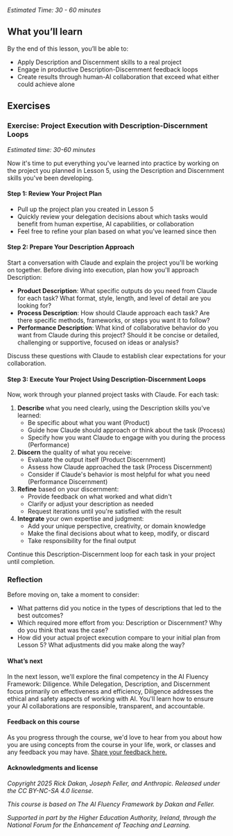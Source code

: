 *Estimated Time: 30 - 60 minutes*

## What you’ll learn

By the end of this lesson, you’ll be able to:

* Apply Description and Discernment skills to a real project
* Engage in productive Description-Discernment feedback loops
* Create results through human-AI collaboration that exceed what either could achieve alone

## Exercises

### Exercise: Project Execution with Description-Discernment Loops

*Estimated time: 30-60 minutes*

Now it's time to put everything you've learned into practice by working on the project you planned in Lesson 5, using the Description and Discernment skills you've been developing.

#### Step 1: Review Your Project Plan

* Pull up the project plan you created in Lesson 5
* Quickly review your delegation decisions about which tasks would benefit from human expertise, AI capabilities, or collaboration
* Feel free to refine your plan based on what you've learned since then

#### Step 2: Prepare Your Description Approach

Start a conversation with Claude and explain the project you'll be working on together. Before diving into execution, plan how you'll approach Description:

* **Product Description**: What specific outputs do you need from Claude for each task? What format, style, length, and level of detail are you looking for?
* **Process Description**: How should Claude approach each task? Are there specific methods, frameworks, or steps you want it to follow?
* **Performance Description**: What kind of collaborative behavior do you want from Claude during this project? Should it be concise or detailed, challenging or supportive, focused on ideas or analysis?

Discuss these questions with Claude to establish clear expectations for your collaboration.

#### Step 3: Execute Your Project Using Description-Discernment Loops

Now, work through your planned project tasks with Claude. For each task:

1. **Describe** what you need clearly, using the Description skills you've learned:
   * Be specific about what you want (Product)
   * Guide how Claude should approach or think about the task (Process)
   * Specify how you want Claude to engage with you during the process (Performance)
2. **Discern** the quality of what you receive:
   * Evaluate the output itself (Product Discernment)
   * Assess how Claude approached the task (Process Discernment)
   * Consider if Claude's behavior is most helpful for what you need (Performance Discernment)
3. **Refine** based on your discernment:
   * Provide feedback on what worked and what didn't
   * Clarify or adjust your description as needed
   * Request iterations until you're satisfied with the result
4. **Integrate** your own expertise and judgment:
   * Add your unique perspective, creativity, or domain knowledge
   * Make the final decisions about what to keep, modify, or discard
   * Take responsibility for the final output

Continue this Description-Discernment loop for each task in your project until completion.

### Reflection

Before moving on, take a moment to consider:

* What patterns did you notice in the types of descriptions that led to the best outcomes?
* Which required more effort from you: Description or Discernment? Why do you think that was the case?
* How did your actual project execution compare to your initial plan from Lesson 5? What adjustments did you make along the way?

#### What’s next

In the next lesson, we'll explore the final competency in the AI Fluency Framework: Diligence. While Delegation, Description, and Discernment focus primarily on effectiveness and efficiency, Diligence addresses the ethical and safety aspects of working with AI. You'll learn how to ensure your AI collaborations are responsible, transparent, and accountable.

#### Feedback on this course

As you progress through the course, we'd love to hear from you about how you are using concepts from the course in your life, work, or classes and any feedback you may have. [Share your feedback here.](https://forms.gle/zURqLbVgdDqGhHZk9)

#### Acknowledgments and license

*Copyright 2025 Rick Dakan, Joseph Feller, and Anthropic. Released under the CC BY-NC-SA 4.0 license.*

*This course is based on The AI Fluency Framework by Dakan and Feller.*

*Supported in part by the Higher Education Authority, Ireland, through the National Forum for the Enhancement of Teaching and Learning.*